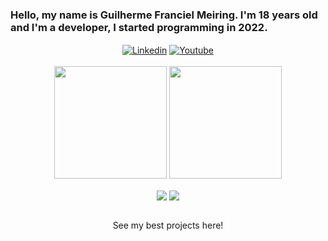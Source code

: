 ### Hello, my name is Guilherme Franciel Meiring. I'm 18 years old and I'm a developer, I started programming in 2022.

<div  align="center">
 <a  href="https://www.linkedin.com/in/guilherme-franciel-meiring-a05596247/"><img align="center" alt="Linkedin" title="Linkedin" src="https://img.shields.io/badge/linkedin-%230077B5.svg?style=for-the-badge&logo=linkedin&logoColor=white"/></a>
 <a  href="https://www.instagram.com/gui.meiring/"><img align="center" alt="Youtube" title="Instagram" src="https://img.shields.io/badge/instagram-%23E4405F.svg?style=for-the-badge&logo=Instagram&logoColor=white"/></a>
<br />
<br />
<img align="center" height="180em"  src="https://github-readme-stats.vercel.app/api?username=GuiMeiring&show_icons=true&theme=radical" />
<img align="center" height="180em"   src="https://github-readme-stats.vercel.app/api/top-langs/?username=GuiMeiring&layout=compact&langs_count=7&theme=radical"/>
<br />
<br />
<img align="center" src="https://img.shields.io/badge/node.js-6DA55F?style=for-the-badge&logo=node.js&logoColor=white" />
<img align="center" src="https://img.shields.io/badge/Flutter-02569B?style=for-the-badge&logo=flutter&logoColor=white" />
<br>
<br>
 
See my best projects here!
</div>
